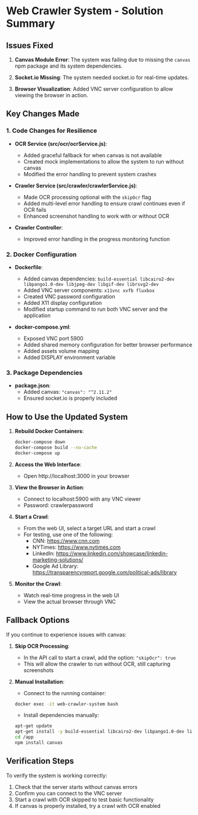 # Web Crawler System - Solution Summary

## Issues Fixed

1. **Canvas Module Error**: The system was failing due to missing the `canvas` npm package and its system dependencies.

2. **Socket.io Missing**: The system needed socket.io for real-time updates.

3. **Browser Visualization**: Added VNC server configuration to allow viewing the browser in action.

## Key Changes Made

### 1. Code Changes for Resilience

- **OCR Service (src/ocr/ocrService.js)**:
  - Added graceful fallback for when canvas is not available
  - Created mock implementations to allow the system to run without canvas
  - Modified the error handling to prevent system crashes

- **Crawler Service (src/crawler/crawlerService.js)**:
  - Made OCR processing optional with the `skipOcr` flag
  - Added multi-level error handling to ensure crawl continues even if OCR fails
  - Enhanced screenshot handling to work with or without OCR

- **Crawler Controller**:
  - Improved error handling in the progress monitoring function

### 2. Docker Configuration

- **Dockerfile**:
  - Added canvas dependencies: `build-essential libcairo2-dev libpango1.0-dev libjpeg-dev libgif-dev librsvg2-dev`
  - Added VNC server components: `x11vnc xvfb fluxbox`
  - Created VNC password configuration
  - Added X11 display configuration
  - Modified startup command to run both VNC server and the application

- **docker-compose.yml**:
  - Exposed VNC port 5900
  - Added shared memory configuration for better browser performance
  - Added assets volume mapping
  - Added DISPLAY environment variable

### 3. Package Dependencies

- **package.json**:
  - Added canvas: `"canvas": "^2.11.2"`
  - Ensured socket.io is properly included

## How to Use the Updated System

1. **Rebuild Docker Containers**:
   ```bash
   docker-compose down
   docker-compose build --no-cache
   docker-compose up
   ```

2. **Access the Web Interface**:
   - Open http://localhost:3000 in your browser

3. **View the Browser in Action**:
   - Connect to localhost:5900 with any VNC viewer
   - Password: crawlerpassword

4. **Start a Crawl**:
   - From the web UI, select a target URL and start a crawl
   - For testing, use one of the following:
     - CNN: https://www.cnn.com
     - NYTimes: https://www.nytimes.com
     - LinkedIn: https://www.linkedin.com/showcase/linkedin-marketing-solutions/
     - Google Ad Library: https://transparencyreport.google.com/political-ads/library

5. **Monitor the Crawl**:
   - Watch real-time progress in the web UI
   - View the actual browser through VNC

## Fallback Options

If you continue to experience issues with canvas:

1. **Skip OCR Processing**:
   - In the API call to start a crawl, add the option: `"skipOcr": true`
   - This will allow the crawler to run without OCR, still capturing screenshots

2. **Manual Installation**:
   - Connect to the running container:
   ```bash
   docker exec -it web-crawler-system bash
   ```
   - Install dependencies manually:
   ```bash
   apt-get update
   apt-get install -y build-essential libcairo2-dev libpango1.0-dev libjpeg-dev libgif-dev librsvg2-dev
   cd /app
   npm install canvas
   ```

## Verification Steps

To verify the system is working correctly:

1. Check that the server starts without canvas errors
2. Confirm you can connect to the VNC server
3. Start a crawl with OCR skipped to test basic functionality
4. If canvas is properly installed, try a crawl with OCR enabled 